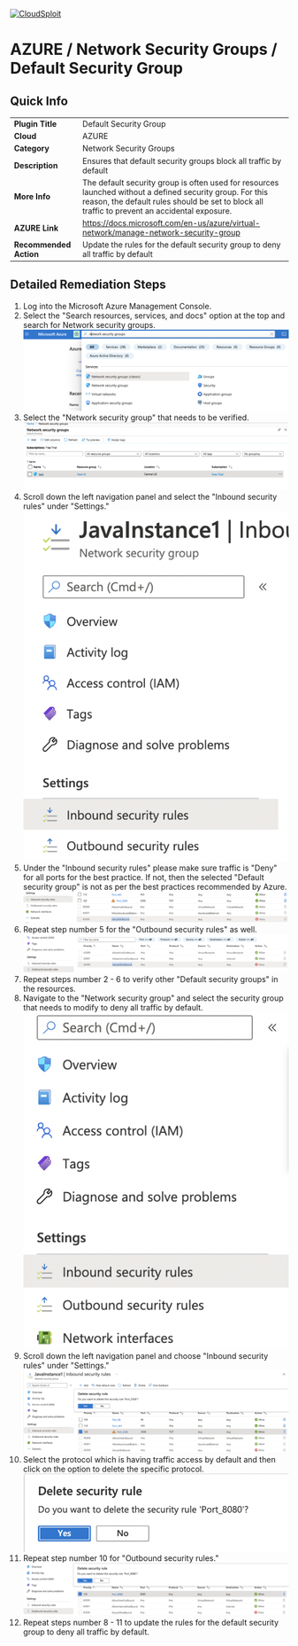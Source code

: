 [![CloudSploit](https://cloudsploit.com/img/logo-new-big-text-100.png "CloudSploit")](https://cloudsploit.com)

# AZURE / Network Security Groups / Default Security Group

## Quick Info

| | |
|-|-|
| **Plugin Title** | Default Security Group |
| **Cloud** | AZURE |
| **Category** | Network Security Groups |
| **Description** | Ensures that default security groups block all traffic by default |
| **More Info** | The default security group is often used for resources launched without a defined security group. For this reason, the default rules should be set to block all traffic to prevent an accidental exposure. |
| **AZURE Link** | https://docs.microsoft.com/en-us/azure/virtual-network/manage-network-security-group |
| **Recommended Action** | Update the rules for the default security group to deny all traffic by default |

## Detailed Remediation Steps
1. Log into the Microsoft Azure Management Console.
2. Select the "Search resources, services, and docs" option at the top and search for Network security groups. </br> <img src="/resources/azure/networksecuritygroups/default-security-group/step2.png"/>
3. Select the "Network security group" that needs to be verified. </br> <img src="/resources/azure/networksecuritygroups/default-security-group/step3.png"/>
4. Scroll down the left navigation panel and select the "Inbound security rules" under "Settings." </br> <img src="/resources/azure/networksecuritygroups/default-security-group/step4.png"/>
5. Under the "Inbound security rules" please make sure traffic is "Deny" for all ports for the best practice. If not, then the selected "Default security group" is not as per the best practices recommended by Azure.</br> <img src="/resources/azure/networksecuritygroups/default-security-group/step5.png"/>
6. Repeat step number 5 for the "Outbound security rules" as well. </br> <img src="/resources/azure/networksecuritygroups/default-security-group/step6.png"/>
7. Repeat steps number 2 - 6 to verify other "Default security groups" in the resources.</br>
8. Navigate to the "Network security group" and select the security group that needs to modify to deny all traffic by default.</br> <img src="/resources/azure/networksecuritygroups/default-security-group/step8.png"/>
9. Scroll down the left navigation panel and choose "Inbound security rules" under "Settings."</br> <img src="/resources/azure/networksecuritygroups/default-security-group/step9.png"/>
10. Select the protocol which is having traffic access by default and then click on the option to delete the specific protocol.</br> <img src="/resources/azure/networksecuritygroups/default-security-group/step10.png"/>
11. Repeat step number 10 for "Outbound security rules."</br> <img src="/resources/azure/networksecuritygroups/default-security-group/step11.png"/>
12. Repeat steps number 8 - 11 to update the rules for the default security group to deny all traffic by default.</br>
